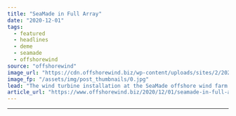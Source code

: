 ```yaml
---
title: "SeaMade in Full Array"
date: "2020-12-01"
tags: 
  - featured
  - headlines
  - deme
  - seamade
  - offshorewind
source: "offshorewind"
image_url: "https://cdn.offshorewind.biz/wp-content/uploads/sites/2/2020/12/01105002/DEME_SeaMade.jpg"
image_fp: "/assets/img/post_thumbnails/0.jpg"
lead: "The wind turbine installation at the SeaMade offshore wind farm was completed on 30"
article_url: "https://www.offshorewind.biz/2020/12/01/seamade-in-full-array/"
---
```


---
